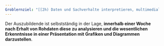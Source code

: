 ```yaml
---
Groblernziel: "[[2h) Daten und Sachverhalte interpretieren, multimedial aufbereiten und situationsgerecht unter Nutzung digitaler Werkzeuge und unter Berücksichtigung der betrieblichen Vorgaben präsentieren]]"
---
```

Der Auszubildende ist selbstständig in der Lage, **innerhalb einer Woche nach Erhalt von Rohdaten diese zu analysieren und die wesentlichen Erkenntnisse in einer Präsentation mit Grafiken und Diagrammen darzustellen**.